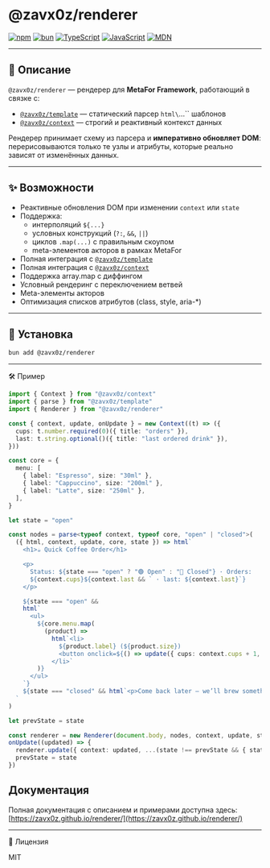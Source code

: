 # @zavx0z/renderer

[![npm](https://img.shields.io/npm/v/@zavx0z/renderer)](https://www.npmjs.com/package/@zavx0z/renderer)
[![bun](https://img.shields.io/badge/bun-1.0+-black)](https://bun.sh/)
[![TypeScript](https://img.shields.io/badge/TypeScript-5.0+-blue)](https://www.typescriptlang.org/)
[![JavaScript](https://img.shields.io/badge/JavaScript-ESM-green)](https://developer.mozilla.org/en-US/docs/Web/JavaScript/Guide/Modules)
[![MDN](https://img.shields.io/badge/MDN-HTML-red)](https://developer.mozilla.org/en-US/docs/Web/HTML)

---

## 📖 Описание

`@zavx0z/renderer` — рендерер для **MetaFor Framework**, работающий в связке с:

- [`@zavx0z/template`](https://github.com/zavx0z/template) — статический парсер `html\`...\`` шаблонов
- [`@zavx0z/context`](https://github.com/zavx0z/context) — строгий и реактивный контекст данных

Рендерер принимает схему из парсера и **императивно обновляет DOM**:  
перерисовываются только те узлы и атрибуты, которые реально зависят от изменённых данных.

---

## ✨ Возможности

- Реактивные обновления DOM при изменении `context` или `state`
- Поддержка:
  - интерполяций `${...}`
  - условных конструкций (`?:`, `&&`, `||`)
  - циклов `.map(...)` с правильным скоупом
  - meta-элементов акторов в рамках MetaFor
- Полная интеграция с [`@zavx0z/template`](https://github.com/zavx0z/template)
- Полная интеграция с [`@zavx0z/context`](https://github.com/zavx0z/context)
- Поддержка array.map с диффингом
- Условный рендеринг с переключением ветвей
- Meta-элементы акторов
- Оптимизация списков атрибутов (class, style, aria-\*)

---

## 🚀 Установка

```bash
bun add @zavx0z/renderer
```

---

🛠 Пример

```ts
import { Context } from "@zavx0z/context"
import { parse } from "@zavx0z/template"
import { Renderer } from "@zavx0z/renderer"

const { context, update, onUpdate } = new Context((t) => ({
  cups: t.number.required(0)({ title: "orders" }),
  last: t.string.optional()({ title: "last ordered drink" }),
}))

const core = {
  menu: [
    { label: "Espresso", size: "30ml" },
    { label: "Cappuccino", size: "200ml" },
    { label: "Latte", size: "250ml" },
  ],
}

let state = "open"

const nodes = parse<typeof context, typeof core, "open" | "closed">(
  ({ html, context, update, core, state }) => html`
    <h1>☕ Quick Coffee Order</h1>

    <p>
      Status: ${state === "open" ? "🟢 Open" : "🔴 Closed"} · Orders:
      ${context.cups}${context.last && ` · last: ${context.last}`}
    </p>

    ${state === "open" &&
    html`
      <ul>
        ${core.menu.map(
          (product) =>
            html`<li>
              ${product.label} (${product.size})
              <button onclick=${() => update({ cups: context.cups + 1, last: product.label })}>Add</button>
            </li>`
        )}
      </ul>
    `}
    ${state === "closed" && html`<p>Come back later — we’ll brew something tasty ☺️</p>`}
  `
)

let prevState = state

const renderer = new Renderer(document.body, nodes, context, update, state, core)
onUpdate((updated) => {
  renderer.update({ context: updated, ...(state !== prevState && { state }) })
  prevState = state
})
```

## Документация

Полная документация с описанием и примерами доступна здесь: [https://zavx0z.github.io/renderer/](https://zavx0z.github.io/renderer/)

---

📜 Лицензия

MIT
